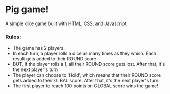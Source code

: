 # Pig game!
A simple dice game built with HTML, CSS, and Javascript. 

### Rules: 
- The game has 2 players.
- In each turn, a player rolls a dice as many times as they whish. Each result gets added to their ROUND score
- BUT, if the player rolls a 1, all their ROUND score gets lost. After that, it's the next player's turn
- The player can choose to 'Hold', which means that their ROUND score gets added to their GLBAL score. After that, it's the next player's turn
- The first player to reach 100 points on GLOBAL score wins the game!



